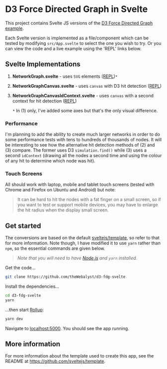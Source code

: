 # D3 Force Directed Graph in Svelte

This project contains Svelte JS versions of the [D3 Force Directed Graph example](https://observablehq.com/@d3/force-directed-graph).

Each Svelte version is implemented as a file/component which can be tested
by modifying `src/App.svelte` to select the one you wish to try. Or you can
view the code and a live example using the 'REPL' links below.



## Svelte Implementations

1. **NetworkGraph.svelte** - uses `SVG` elements ([REPL](https://svelte.dev/repl/01a5774b53e9416584428c025668407b?version=3.15.0))`*`
2. **NetworkGraphCanvas.svelte** - uses `canvas` with D3 hit detection ([REPL](https://svelte.dev/repl/498b9556c3254c56a2f6c7cfc206bfb1?version=3.16.0))
3. **NetworkGraphCanvasIdContext.svelte** - uses `canvas` with a second context for hit detection ([REPL](https://svelte.dev/repl/2b1b461355204525989af7b9b191ef49?version=3.16.0))

    `*` In (1) only, I've added some axes but that's the only visual difference.

### Performance
I'm planning to add the ability to create much larger networks in order to do some
performance tests with tens to hundreds of thousands of nodes. It will be interesting 
to see how the alternative hit detection methods of (2) and (3) compare. The former uses
D3 `simulation.find()` while (3) uses a second `idContext` (drawing all the nodes a second
time and using the colour of any hit to determine which node was hit).

### Touch Screens
All should work with laptop, mobile and tablet touch screens (tested with Chrome and Firefox on Ubuntu and Android) but
note:
> It can be hard to hit the nodes with a fat finger on a small screen, so if you
> want to test or support mobile devices, you may have to enlarge the hit radius 
> when the display small screen.

## Get started
The conversions are based on the default [sveltejs/template](https://github.com/sveltejs/template), so refer to that for more information. 
Note though, I have modified it to use `yarn` rather than `npm`, so the 
essential commands are given below.

> *Note that you will need to have [Node.js](https://nodejs.org) and `yarn` installed.*

Get the code...
```bash
git clone https://github.com/theWebalyst/d3-fdg-svelte
```

Install the dependencies...

```bash
cd d3-fdg-svelte
yarn
```

...then start [Rollup](https://rollupjs.org):

```bash
yarn dev
```

Navigate to [localhost:5000](http://localhost:5000). You should see the app running.

## More information 
For more information about the template used to create this app, see the README at https://github.com/sveltejs/template.
